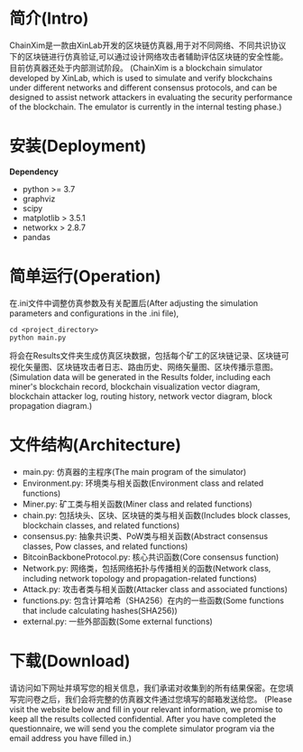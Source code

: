  # 简介(Intro)
ChainXim是一款由XinLab开发的区块链仿真器,用于对不同网络、不同共识协议下的区块链进行仿真验证,可以通过设计网络攻击者辅助评估区块链的安全性能。目前仿真器还处于内部测试阶段。
(ChainXim is a blockchain simulator developed by XinLab, which is used to simulate and verify blockchains under different networks and different consensus protocols, and can be designed to assist network attackers in evaluating the security performance of the blockchain. The emulator is currently in the internal testing phase.)

# 安装(Deployment) 
 **Dependency**
 - python >= 3.7
 - graphviz
 - scipy
 - matplotlib > 3.5.1
 - networkx > 2.8.7
 - pandas

# 简单运行(Operation)
在.ini文件中调整仿真参数及有关配置后(After adjusting the simulation parameters and configurations in the .ini file),
```shell
cd <project_directory>
python main.py
```
将会在Results文件夹生成仿真区块数据，包括每个矿工的区块链记录、区块链可视化矢量图、区块链攻击者日志、路由历史、网络矢量图、区块传播示意图。
(Simulation data will be generated in the Results folder, including each miner's blockchain record, blockchain visualization vector diagram, blockchain attacker log, routing history, network vector diagram, block propagation diagram.)

# 文件结构(Architecture)
- main.py: 仿真器的主程序(The main program of the simulator)
- Environment.py: 环境类与相关函数(Environment class and related functions)
- Miner.py: 矿工类与相关函数(Miner class and related functions)
- chain.py: 包括块头、区块、区块链的类与相关函数(Includes block classes, blockchain classes, and related functions)
- consensus.py: 抽象共识类、PoW类与相关函数(Abstract consensus classes, Pow classes, and related functions)
- BitcoinBackboneProtocol.py: 核心共识函数(Core consensus function)
- Network.py: 网络类，包括网络拓扑与传播相关的函数(Network class, including network topology and propagation-related functions)
- Attack.py: 攻击者类与相关函数(Attacker class and associated functions)
- functions.py: 包含计算哈希（SHA256）在内的一些函数(Some functions that include calculating hashes(SHA256))
- external.py: 一些外部函数(Some external functions)

# 下载(Download)
请访问如下网址并填写您的相关信息，我们承诺对收集到的所有结果保密。在您填写完问卷之后，我们会将完整的仿真器文件通过您填写的邮箱发送给您。
(Please visit the website below and fill in your relevant information, we promise to keep all the results collected confidential. After you have completed the questionnaire, we will send you the complete simulator program via the email address you have filled in.)
